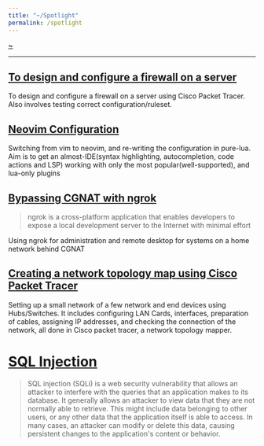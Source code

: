 ```yaml
---
title: "~/Spotlight"
permalink: /spotlight
---
```


**[~](README.md)**

---

## [To design and configure a firewall on a server](src/security/NetworkSecurity/firewall/firewall.md)

To design and configure a firewall on a server using Cisco Packet Tracer. Also involves testing correct configuration/ruleset. 

## [Neovim Configuration](src/pages/neovim.md)

Switching from vim to neovim, and re-writing the configuration in pure-lua. Aim is to get an almost-IDE(syntax highlighting, autocompletion, code actions and LSP) working with only the most popular(well-supported), and lua-only plugins


## [Bypassing CGNAT with ngrok](src/pages/ngrok.md)

> ngrok is a cross-platform application that enables developers to expose a local development server to the Internet with minimal effort

Using ngrok for administration and remote desktop for systems on a home network behind CGNAT


## [Creating a network topology map using Cisco Packet Tracer](src/security/NetworkSecurity/topologymap)

Setting up a small network of a few network and end devices using Hubs/Switches. It includes configuring LAN Cards, interfaces, preparation of cables, assigning IP addresses, and checking the connection of the network, all done in Cisco packet tracer, a network topology mapper.


# [SQL Injection](src/security/AppSec/OWASP10/injection.md)

> SQL injection (SQLi) is a web security vulnerability that allows an attacker to interfere with the queries that an application makes to its database. It generally allows an attacker to view data that they are not normally able to retrieve. This might include data belonging to other users, or any other data that the application itself is able to access. In many cases, an attacker can modify or delete this data, causing persistent changes to the application's content or behavior.
